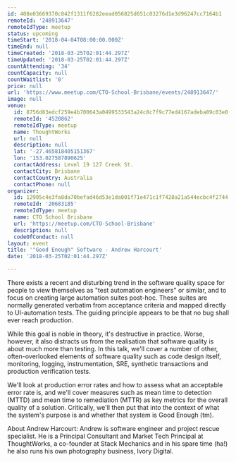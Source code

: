 ```yaml
---
id: 408e03669370c842f1311f6282eead056825d651c03276d1e3d96247cc7164b1
remoteId: '248913647'
remoteIdType: meetup
status: upcoming
timeStart: '2018-04-04T08:00:00.000Z'
timeEnd: null
timeCreated: '2018-03-25T02:01:44.297Z'
timeUpdated: '2018-03-25T02:01:44.297Z'
countAttending: '34'
countCapacity: null
countWaitlist: '0'
price: null
url: 'https://www.meetup.com/CTO-School-Brisbane/events/248913647/'
image: null
venue:
  id: 8756d83edcf259e4b700643a0499533543a24c8c7f9c77ed4167adeba89c03e0
  remoteId: '4520862'
  remoteIdType: meetup
  name: ThoughtWorks
  url: null
  description: null
  lat: '-27.465818405151367'
  lon: '153.027587890625'
  contactAddress: Level 19 127 Creek St.
  contactCity: Brisbane
  contactCountry: Australia
  contactPhone: null
organizer:
  id: 12905c4e3fa8da70befad46d53e1da001f71e471c1f7428a21a544ecbc4f2744
  remoteId: '20683185'
  remoteIdType: meetup
  name: CTO School Brisbane
  url: 'https://meetup.com/CTO-School-Brisbane'
  description: null
  codeOfConduct: null
layout: event
title: '"Good Enough" Software - Andrew Harcourt'
date: '2018-03-25T02:01:44.297Z'

---
```

<p>There exists a recent and disturbing trend in the software quality space for people to view themselves as "test automation engineers" or similar, and to focus on creating large automation suites post-hoc. These suites are normally generated verbatim from acceptance criteria and mapped directly to UI-automation tests. The guiding principle appears to be that no bug shall ever reach production.</p> <p>While this goal is noble in theory, it's destructive in practice. Worse, however, it also distracts us from the realisation that software quality is about much more than testing. In this talk, we'll cover a number of other, often-overlooked elements of software quality such as code design itself, monitoring, logging, instrumentation, SRE, synthetic transactions and production verification tests.</p> <p>We'll look at production error rates and how to assess what an acceptable error rate is, and we'll cover measures such as mean time to detection (MTTD) and mean time to remediation (MTTR) as key metrics for the overall quality of a solution. Critically, we'll then put that into the context of what the system's purpose is and whether that system is Good Enough (tm).</p> <p>About Andrew Harcourt: Andrew is software engineer and project rescue specialist. He is a Principal Consultant and Market Tech Principal at ThoughtWorks, a co-founder at Stack Mechanics and in his spare time (ha!) he also runs his own photography business, Ivory Digital.</p>
